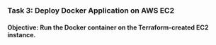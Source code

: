 ### Task 3: Deploy Docker Application on AWS EC2
#### Objective: Run the Docker container on the Terraform-created EC2 instance. 
